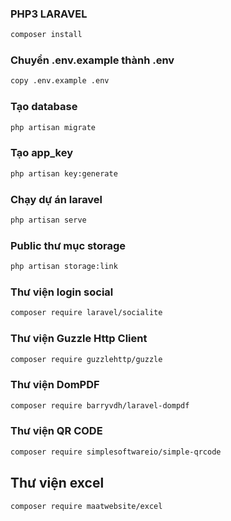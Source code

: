 ### PHP3 LARAVEL 
```bash
composer install
```
### Chuyển .env.example thành .env
```bash
copy .env.example .env
```
### Tạo database
```bash
php artisan migrate
```
### Tạo app_key
```bash
php artisan key:generate
```
### Chạy dự án laravel
```bash
php artisan serve
```
### Public thư mục storage
```bash
php artisan storage:link
```
### Thư viện login social
```bash
composer require laravel/socialite
```
### Thư viện Guzzle Http Client
```bash
composer require guzzlehttp/guzzle
```
### Thư viện DomPDF
```bash
composer require barryvdh/laravel-dompdf
```
### Thư viện QR CODE
```bash
composer require simplesoftwareio/simple-qrcode
```
## Thư viện excel
```bash
composer require maatwebsite/excel
```